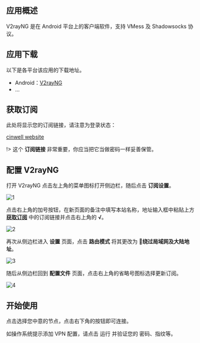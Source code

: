 ## 应用概述

V2rayNG 是在 Android 平台上的客户端软件，支持 VMess 及 Shadowsocks 协议。

## 应用下载

以下是各平台该应用的下载地址。

- Android：[V2rayNG](https://github.com/2dust/v2rayNG/releases)
- ...

## 获取订阅

此处将显示您的订阅链接，请注意为登录状态：

[cinwell website](/sublink?type=kitsunebi ':include :type=markdown')

!> 这个 **订阅链接** 非常重要，你应当把它当做密码一样妥善保管。

## 配置 V2rayNG

打开 V2rayNG 点击左上角的菜单图标打开侧边栏，随后点击 **订阅设置**。

![1](https://i.loli.net/2019/02/13/5c62fd8327c0e.png ':size=600')

点击右上角的加号按钮，在新页面的备注中填写本站名称，地址输入框中粘贴上方 **[获取订阅](#获取订阅)** 中的订阅链接并点击右上角的 **√**。

![2](https://i.loli.net/2019/02/13/5c62fef253cd4.jpg ':size=200')

再次从侧边栏进入 **设置** 页面，点击 **路由模式** 将其更改为 **绕过局域网及大陆地址**。

![3](https://i.loli.net/2019/02/13/5c62ffab506fb.jpeg ':size=600')

随后从侧边栏回到 **配置文件** 页面，点击右上角的省略号图标选择更新订阅。

![4](https://i.loli.net/2019/02/13/5c630072445ec.jpeg ':size=400')

## 开始使用

点击选择您中意的节点，点击右下角的按钮即可连接。

如操作系统提示添加 VPN 配置，请点击 运行 并验证您的 密码、指纹等。

